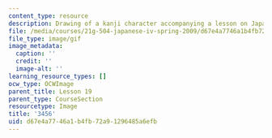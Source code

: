 ```yaml
---
content_type: resource
description: Drawing of a kanji character accompanying a lesson on Japanese.
file: /media/courses/21g-504-japanese-iv-spring-2009/d67e4a7746a1b4fb72a91296485a6efb_3456.gif
file_type: image/gif
image_metadata:
  caption: ''
  credit: ''
  image-alt: ''
learning_resource_types: []
ocw_type: OCWImage
parent_title: Lesson 19
parent_type: CourseSection
resourcetype: Image
title: '3456'
uid: d67e4a77-46a1-b4fb-72a9-1296485a6efb
---
```

